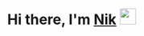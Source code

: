 <h1 align="center">Hi there, I'm <a href="https://neermilov.ru/" target="_blank">Nik</a> 
<img src="https://github.com/blackcater/blackcater/raw/main/images/Hi.gif" height="32"/></h1>
</p>
